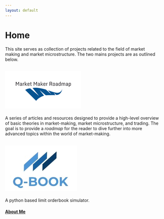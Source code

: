 ```yaml
---
layout: default
---
```


# Home
This site serves as collection of projects related to the field of market making and market microstructure. The two mains projects are as outlined below. 

## [![Market Making Roadmap](mmrm.PNG)](articles_index.md)
A series of articles and resources designed to provide a high-level overview of basic theories in market-making, market microstructure, and trading. The goal is to provide a *roadmap* for the reader to dive further into more advanced topics within the world of market-making. 


## [![Q-Book](qblogo1.JPG)](project_index.md)
A python based limit orderbook simulator. 


#### [About Me](aboutme.md)